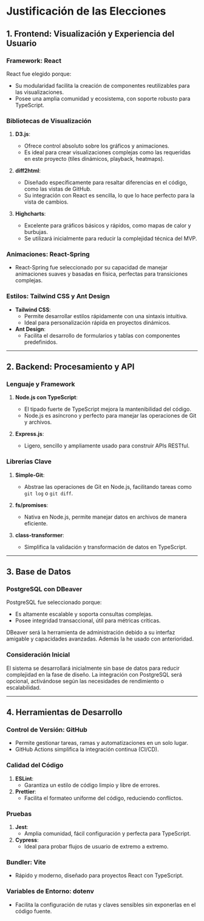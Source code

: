 # Justificación de las Elecciones

## 1. Frontend: Visualización y Experiencia del Usuario

### Framework: React
React fue elegido porque:
- Su modularidad facilita la creación de componentes reutilizables para las visualizaciones.
- Posee una amplia comunidad y ecosistema, con soporte robusto para TypeScript.

### Bibliotecas de Visualización
1. **D3.js**:
   - Ofrece control absoluto sobre los gráficos y animaciones.
   - Es ideal para crear visualizaciones complejas como las requeridas en este proyecto (tiles dinámicos, playback, heatmaps).

2. **diff2html**:
   - Diseñado específicamente para resaltar diferencias en el código, como las vistas de GitHub.
   - Su integración con React es sencilla, lo que lo hace perfecto para la vista de cambios.

3. **Highcharts**:
   - Excelente para gráficos básicos y rápidos, como mapas de calor y burbujas.
   - Se utilizará inicialmente para reducir la complejidad técnica del MVP.

### Animaciones: React-Spring
- React-Spring fue seleccionado por su capacidad de manejar animaciones suaves y basadas en física, perfectas para transiciones complejas.

### Estilos: Tailwind CSS y Ant Design
- **Tailwind CSS**:
  - Permite desarrollar estilos rápidamente con una sintaxis intuitiva.
  - Ideal para personalización rápida en proyectos dinámicos.
- **Ant Design**:
  - Facilita el desarrollo de formularios y tablas con componentes predefinidos.

---

## 2. Backend: Procesamiento y API

### Lenguaje y Framework
1. **Node.js con TypeScript**:
   - El tipado fuerte de TypeScript mejora la mantenibilidad del código.
   - Node.js es asíncrono y perfecto para manejar las operaciones de Git y archivos.

2. **Express.js**:
   - Ligero, sencillo y ampliamente usado para construir APIs RESTful.

### Librerías Clave
1. **Simple-Git**:
   - Abstrae las operaciones de Git en Node.js, facilitando tareas como `git log` o `git diff`.

2. **fs/promises**:
   - Nativa en Node.js, permite manejar datos en archivos de manera eficiente.

3. **class-transformer**:
   - Simplifica la validación y transformación de datos en TypeScript.

---

## 3. Base de Datos

### PostgreSQL con DBeaver
PostgreSQL fue seleccionado porque:
- Es altamente escalable y soporta consultas complejas.
- Posee integridad transaccional, útil para métricas críticas.

DBeaver será la herramienta de administración debido a su interfaz amigable y capacidades avanzadas. Además la he usado con anterioridad.

### Consideración Inicial
El sistema se desarrollará inicialmente sin base de datos para reducir complejidad en la fase de diseño. La integración con PostgreSQL será opcional, activándose según las necesidades de rendimiento o escalabilidad.

---

## 4. Herramientas de Desarrollo

### Control de Versión: GitHub
- Permite gestionar tareas, ramas y automatizaciones en un solo lugar.
- GitHub Actions simplifica la integración continua (CI/CD).

### Calidad del Código
1. **ESLint**:
   - Garantiza un estilo de código limpio y libre de errores.
2. **Prettier**:
   - Facilita el formateo uniforme del código, reduciendo conflictos.

### Pruebas
1. **Jest**:
   - Amplia comunidad, fácil configuración y perfecta para TypeScript.
2. **Cypress**:
   - Ideal para probar flujos de usuario de extremo a extremo.

### Bundler: Vite
- Rápido y moderno, diseñado para proyectos React con TypeScript.

### Variables de Entorno: dotenv
- Facilita la configuración de rutas y claves sensibles sin exponerlas en el código fuente.
